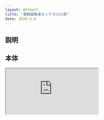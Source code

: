 ```yaml
---
layout: default
title: "凄腕編集者モンテカルロ君"
date: 2020-3-8
---
```


## 説明

## 本体

<iframe src="https://nakashimas.github.io/docs/works/GreatAuthorMonteCarlo/index.html"></iframe>
